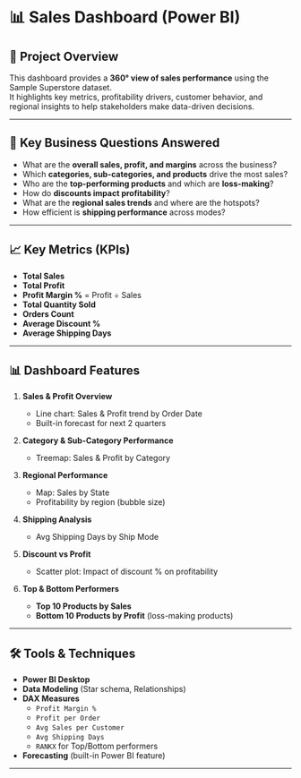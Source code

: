 # 📊 Sales Dashboard (Power BI)

## 📌 Project Overview
This dashboard provides a **360° view of sales performance** using the Sample Superstore dataset.  
It highlights key metrics, profitability drivers, customer behavior, and regional insights to help stakeholders make data-driven decisions.

---

## 🔑 Key Business Questions Answered
- What are the **overall sales, profit, and margins** across the business?
- Which **categories, sub-categories, and products** drive the most sales?
- Who are the **top-performing products** and which are **loss-making**?
- How do **discounts impact profitability**?
- What are the **regional sales trends** and where are the hotspots?
- How efficient is **shipping performance** across modes?

---

## 📈 Key Metrics (KPIs)
- **Total Sales**  
- **Total Profit**  
- **Profit Margin %** = Profit ÷ Sales  
- **Total Quantity Sold**  
- **Orders Count**  
- **Average Discount %**  
- **Average Shipping Days**

---

## 📊 Dashboard Features
1. **Sales & Profit Overview**
   - Line chart: Sales & Profit trend by Order Date
   - Built-in forecast for next 2 quarters

2. **Category & Sub-Category Performance**
   - Treemap: Sales & Profit by Category

3. **Regional Performance**
   - Map: Sales by State
   - Profitability by region (bubble size)

4. **Shipping Analysis**
   - Avg Shipping Days by Ship Mode

5. **Discount vs Profit**
   - Scatter plot: Impact of discount % on profitability

6. **Top & Bottom Performers**
   - **Top 10 Products by Sales**
   - **Bottom 10 Products by Profit** (loss-making products)

---

## 🛠️ Tools & Techniques
- **Power BI Desktop**
- **Data Modeling** (Star schema, Relationships)
- **DAX Measures**
  - `Profit Margin %`
  - `Profit per Order`
  - `Avg Sales per Customer`
  - `Avg Shipping Days`
  - `RANKX` for Top/Bottom performers
- **Forecasting** (built-in Power BI feature)

---

